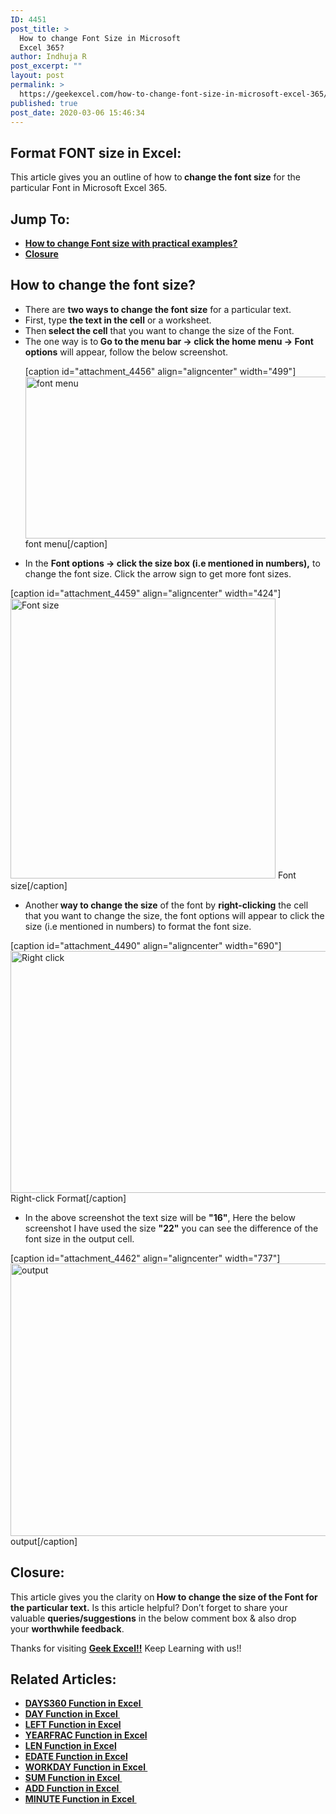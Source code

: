 ```yaml
---
ID: 4451
post_title: >
  How to change Font Size in Microsoft
  Excel 365?
author: Indhuja R
post_excerpt: ""
layout: post
permalink: >
  https://geekexcel.com/how-to-change-font-size-in-microsoft-excel-365/
published: true
post_date: 2020-03-06 15:46:34
---
```

<h2>Format FONT size in Excel:</h2>
This article gives you an outline of how to<strong> change the font size</strong> for the particular Font in Microsoft Excel 365.
<h2>Jump To:</h2>
<ul>
 	<li><a href="#1"><strong>How to change Font size with practical examples?</strong></a></li>
 	<li><a href="#2"><b>Closure</b></a></li>
</ul>
<h2 id="1">How to change the font size?</h2>
<ul>
 	<li>There are <strong>two ways to change the font size</strong> for a particular text.</li>
 	<li>First, type <strong>the text in the cell</strong> or a worksheet.</li>
 	<li>Then<strong> select the cell</strong> that you want to change the size of the Font.</li>
 	<li>The one way is to<strong> Go to the menu bar → click the home menu → Font options</strong> will appear, follow the below screenshot.

[caption id="attachment_4456" align="aligncenter" width="499"]<img class="wp-image-4456 size-full" src="https://geekexcel.com/wp-content/uploads/2020/03/Screenshot_1-21.png" alt="font menu" width="499" height="259" /> font menu[/caption]</li>
 	<li>In the <strong>Font options → click the size box (i.e mentioned in numbers),</strong> to change the font size. Click the arrow sign to get more font sizes.</li>
</ul>
[caption id="attachment_4459" align="aligncenter" width="424"]<img class="wp-image-4459 size-full" src="https://geekexcel.com/wp-content/uploads/2020/03/Screenshot_8-3.png" alt="Font size" width="424" height="448" /> Font size[/caption]
<ul>
 	<li>Another<strong> way to change the size</strong> of the font by <strong>right-clicking</strong> the cell that you want to change the size, the font options will appear to click the size (i.e mentioned in numbers) to format the font size.</li>
</ul>
[caption id="attachment_4490" align="aligncenter" width="690"]<img class="wp-image-4490 size-full" src="https://geekexcel.com/wp-content/uploads/2020/03/Screenshot_6-6.png" alt="Right click " width="690" height="387" /> Right-click Format[/caption]
<ul>
 	<li>In the above screenshot the text size will be <strong>"16"</strong>, Here the below screenshot I have used the size <strong>"22"</strong> you can see the difference of the font size in the output cell.</li>
</ul>
[caption id="attachment_4462" align="aligncenter" width="737"]<img class="wp-image-4462 size-full" src="https://geekexcel.com/wp-content/uploads/2020/03/Screenshot_2-17.png" alt="output" width="737" height="436" /> output[/caption]
<h2 id="2">Closure:</h2>
This article gives you the clarity on<strong> How to change the size of the Font for the particular text.</strong> Is this article helpful? Don’t forget to share your valuable <strong>queries/suggestions</strong> in the below comment box &amp; also drop your <strong>worthwhile feedback</strong>.

Thanks for visiting <strong><a href="https://geekexcel.com/">Geek Excel!!</a></strong> Keep Learning with us!!
<h2>Related Articles:</h2>
<ul>
 	<li><a href="https://geekexcel.com/how-to-use-days360-function-in-excel/" target="_blank" rel="noopener noreferrer"><strong>DAYS360 Function in Excel </strong></a></li>
 	<li><a href="https://geekexcel.com/how-to-use-day-function-in-excel-365/"><strong>DAY Function in Excel </strong></a></li>
 	<li><a href="https://geekexcel.com/how-to-use-left-function-in-microsoft-excel-365/"><strong>LEFT Function in Excel</strong></a></li>
 	<li><a href="https://geekexcel.com/how-to-use-yearfrac-function-in-microsoft-excel-365/"><strong>YEARFRAC Function in Excel</strong></a></li>
 	<li><a href="https://geekexcel.com/how-to-use-len-function-in-microsoft-excel-365/"><strong>LEN Function in Excel</strong></a></li>
 	<li><strong><a href="https://geekexcel.com/how-to-use-edate-function-in-excel-365/" target="_blank" rel="noopener noreferrer">EDATE Function in Excel</a></strong></li>
 	<li><a href="https://geekexcel.com/how-to-use-workday-function-in-excel-365/" target="_blank" rel="noopener noreferrer"><strong>WORKDAY Function in Excel </strong></a></li>
 	<li><a href="https://geekexcel.com/sum-function/" target="_blank" rel="noopener noreferrer"><strong>SUM Function in Excel </strong></a></li>
 	<li><a href="https://geekexcel.com/how-to-create-custom-add-function-in-excel-365/" target="_blank" rel="noopener noreferrer"><strong>ADD Function in Excel </strong></a></li>
 	<li><a href="https://geekexcel.com/how-to-use-minute-function-in-excel-365/" target="_blank" rel="noopener noreferrer"><strong>MINUTE Function in Excel </strong></a></li>
</ul>